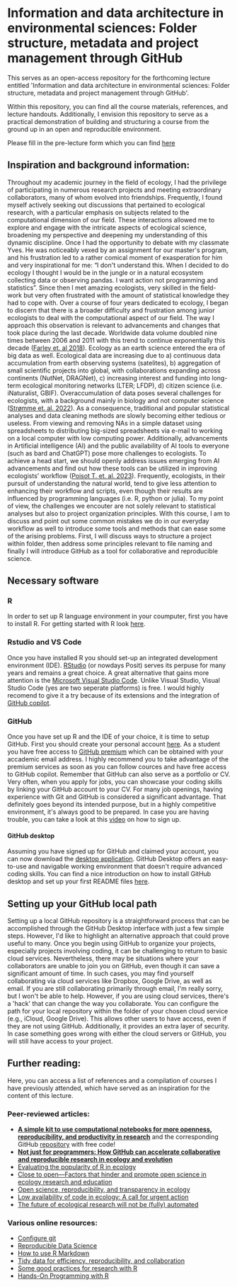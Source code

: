 # Information and data architecture in environmental sciences: Folder structure, metadata and project management through GitHub

This serves as an open-access repository for the forthcoming lecture entitled 'Information and data architecture in environmental sciences: Folder structure, metadata and project management through GitHub'.

Within this repository, you can find all the course materials, references, and lecture handouts. Additionally, I envision this repository to serve as a practical demonstration of building and structuring a course from the ground up in an open and reproducible environment.

Please fill in the pre-lecture form which you can find [here](https://forms.gle/zFdoxFhezXb5ETm66)

## Inspiration and background information:
Throughout my academic journey in the field of ecology, I had the privilege of participating in numerous research projects and meeting extraordinary collaborators, many of whom evolved into friendships. Frequently, I found myself actively seeking out discussions that pertained to ecological research, with a particular emphasis on subjects related to the computational dimension of our field. These interactions allowed me to explore and engage with the intricate aspects of ecological science, broadening my perspective and deepening my understanding of this dynamic discipline. Once I had the opportunity to debate with my classmate Yves. He was noticeably vexed by an assignment for our master's program, and his frustration led to a rather comical moment of exasperation for him and very inspirational for me: “I don't understand this. When I decided to do ecology I thought I would be in the jungle or in a natural ecosystem collecting data or observing pandas. I want action not programming and statistics”. Since then I met amazing ecologists, very skilled in the field-work but very often frustrated with the amount of statistical knowledge they had to cope with. Over a course of four years dedicated to ecology, I began to discern that there is a broader difficulty and frustration among junior ecologists to deal with the computational aspect of our field. The way I approach this observation is relevant to advancements and changes that took place during the last decade. Worldwide data volume doubled nine times between 2006 and 2011 with this trend to continue exponentially this decade ([Farley et. al 2018](https://academic.oup.com/bioscience/article/68/8/563/5049569)). Ecology as an earth science entered the era of big data as well. Ecological data are increasing due to a) continuous data accumulation from earth observing systems (satelites), b) aggregation of small scientific projects into global, with collaborations expanding across continents (NutNet, DRAGNet), c) increasing interest and funding into long-term ecological monitoring networks (LTER; LFDP), d) citizen science (i.e. iNaturalist, GBIF). Overaccumulation of data poses several challenges for ecologists, with a background mainly in biology and not computer science ([Strømme et. al. 2022](https://journals.plos.org/ploscompbiol/article?id=10.1371/journal.pcbi.1010356)). As a consequence, traditional and popular statistical analyses and data cleaning methods are slowly becoming either tedious or useless. From viewing and removing NAs in a simple dataset using spreadsheets to distributing big-sized spreadsheets via e-mail to working on a local computer with low computing power. Additionally, advancements in Artificial intelligence (AI) and the public availability of AI tools to everyone (such as bard and ChatGPT) pose more challenges to ecologists. To achieve a head start, we should openly address issues emerging from AI advancements and find out how these tools can be utilized in improving ecologists’ workflow ([Poisot T. et. al. 2023](https://www.authorea.com/users/6513/articles/663338-the-future-of-ecological-research-will-not-be-fully-automated)). Frequently, ecologists, in their pursuit of understanding the natural world, tend to give less attention to enhancing their workflow and scripts, even though their results are influenced by programming languages (i.e. R, python or julia). To my point of view, the challenges we encouter are not solely relevant to statistical analyses but also to project organization principles. With this course, I am to discuss and point out some common mistakes we do in our everyday workflow as well to introduce some tools and methods that can ease some of the arising problems. First, I will discuss ways to structure a project within folder, then address some principles relevant to file naming and finally I will introduce GitHub as a tool for collaborative and reproducible science.

## Necessary software
### R
In order to set up R language environment in your coumputer, first you have to install R. For getting started with R look [here](https://rstudio-education.github.io/hopr/starting.html). 
### Rstudio and VS Code
Once you have installed R you should set-up an integrated development environment (IDE). [RStudio](https://posit.co/download/rstudio-desktop/) (or nowdays Posit) serves its perpuse for many years and remains a great choice. A great alternative that gains more attention is the [Microsoft Visual Studio Code](https://code.visualstudio.com). Unlike Visual Studio, Visual Studio Code (yes are two seperate platforms) is free. I would highly recomend to give it a try because of its extensions and the integration of [GitHub copilot](https://github.com/features/copilot).
### GitHub
Once you have set up R and the IDE of your choice, it is time to setup GitHub. First you should create your personal account [here](https://github.com). As a student you have free access to [GitHub premium](https://education.github.com/pack) which can be obtained with your accademic email address. I highly recommend you to take advantage of the premium services as soon as you can follow cources and have free access to GitHub copilot. Remember that GitHub can also serve as a portfolio or CV. Very often, when you apply for jobs, you can showcase your coding skills by linking your GitHub account to your CV. For many job openings, having experience with Git and GitHub is considered a significant advantage. That definitely goes beyond its intended purpose, but in a highly competitive environment, it's always good to be prepared. In case you are having trouble, you can take a look at this [video](https://www.youtube.com/watch?v=XBzUqQbHHhw&list=RDCMUC_N_ufl-48AAIwC6tHg660Q&index=1) on how to sign up.
#### GitHub desktop
Assuming you have signed up for GitHub and claimed your account, you can now download the [desktop application](https://desktop.github.com). GitHub Desktop offers an easy-to-use and navigable working environment that doesn't require advanced coding skills. You can find a nice introduction on how to install GitHub desktop and set up your first README files [here](https://www.youtube.com/watch?v=ci3W1T88mzw).

## Setting up your GitHub local path
Setting up a local GitHub repository is a straightforward process that can be accomplished through the GitHub Desktop interface with just a few simple steps. However, I'd like to highlight an alternative approach that could prove useful to many. Once you begin using GitHub to organize your projects, especially projects involving coding, it can be challenging to return to basic cloud services. Nevertheless, there may be situations where your collaborators are unable to join you on GitHub, even though it can save a significant amount of time. In such cases, you may find yourself collaborating via cloud services like Dropbox, Google Drive, as well as email. If you are still collaborating primarily through email, I'm really sorry, but I won't be able to help. However, if you are using cloud services, there's a 'hack' that can change the way you collaborate. You can configure the path for your local repository within the folder of your chosen cloud service (e.g., iCloud, Google Drive). This allows other users to have access, even if they are not using GitHub. Additionally, it provides an extra layer of security. In case something goes wrong with either the cloud servers or GitHub, you will still have access to your project.

## Further reading:
Here, you can access a list of references and a compilation of courses I have previously attended, which have served as an inspiration for the content of this lecture.

### Peer-reviewed articles:
- **[A simple kit to use computational notebooks for more openness, reproducibility, and productivity in research](https://journals.plos.org/ploscompbiol/article?id=10.1371/journal.pcbi.1010356)** and the corresponding GitHub [repository](https://github.com/FellowsFreiesWissen/computational_notebooks) with free code!
- **[Not just for programmers: How GitHub can accelerate collaborative and reproducible research in ecology and evolution](https://besjournals.onlinelibrary.wiley.com/doi/10.1111/2041-210X.14108)**
- [Evaluating the popularity of R in ecology](https://esajournals.onlinelibrary.wiley.com/doi/10.1002/ecs2.2567)
- [Close to open—Factors that hinder and promote open science in ecology research and education](https://journals.plos.org/plosone/article?id=10.1371/journal.pone.0278339)
- [Open science, reproducibility, and transparency in ecology](https://esajournals.onlinelibrary.wiley.com/doi/10.1002/eap.1822)
- [Low availability of code in ecology: A call for urgent action](https://journals.plos.org/plosbiology/article?id=10.1371/journal.pbio.3000763)
- [The future of ecological research will not be (fully) automated](https://www.authorea.com/users/6513/articles/663338-the-future-of-ecological-research-will-not-be-fully-automated)
  
### Various online resources:
- [Configure git](https://jennybc.github.io/2014-05-12-ubc/ubc-r/session03_git.html)
- [Reproducible Data Science](https://ecorepsci.github.io/reproducible-science/index.html)
- [How to use R Markdown ](https://www.rforecology.com/post/how-to-use-rmarkdown-part-one/?fbclid=IwAR0Axz3yb5Ql0Z0Koz6baJnN3POa6ut4FNo1jbJPOB4NWXeyNSVMXwMZDeM) 
- [Tidy data for efficiency, reproducibility, and collaboration](https://openscapes.org/blog/2020-10-12-tidy-data/)
- [Some good practices for research with R](https://github.com/etiennebacher/good-practices)
- [Hands-On Programming with R](https://rstudio-education.github.io/hopr/)
